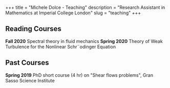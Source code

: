 +++
title = "Michele Dolce - Teaching"
description = "Research Assistant in Mathematics at Imperial College London"
slug = "teaching"
+++

## Reading Courses
**Fall 2020** Spectral theory in fluid mechanics
**Spring 2020** Theory of Weak Turbulence for the Nonlinear Schr¨odinger
Equation

## Past Courses
**Spring 2019** PhD short course (4 hr) on "Shear flows problems", Gran Sasso Science Institute

